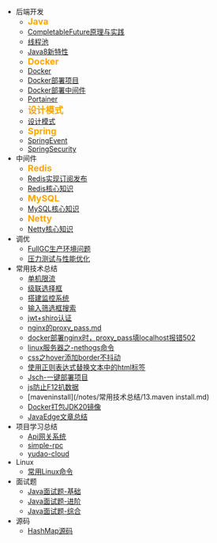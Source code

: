 * 后端开发
  * <div style="font-weight: bold;font-size: 18px;color: orange">Java</div>
  * [CompletableFuture原理与实践](/notes/后端开发/Java/多线程/CompletableFuture原理与实践/CompletableFuture原理与实践.md)
  * [线程池](/notes/后端开发/Java/多线程/线程池/线程池.md)
  * [Java8新特性](/notes/后端开发/Java/java新特性/Java8新特性.md)
  * <div style="font-weight: bold;font-size: 18px;color: orange">Docker</div>
  * [Docker](/notes/后端开发/Docker/Docker/Docker.md)
  * [Docker部署项目](/notes/后端开发/Docker/Docker部署项目/Docker部署项目.md)
  * [Docker部署中间件](/notes/后端开发/Docker/安装虚拟机+docker部署中间件/安装虚拟机+docker部署中间件.md)
  * [Portainer](/notes/后端开发/Docker/Portainer/Portainer.md)
  * <div style="font-weight: bold;font-size: 18px;color: orange">设计模式</div>
  * [设计模式](/notes/后端开发/设计模式/设计模式.md)
  * <div style="font-weight: bold;font-size: 18px;color: orange">Spring</div>
  * [SpringEvent](/notes/后端开发/Spring/SpringEvent/SpringEvent.md)
  <!-- * <div style="font-weight: bold;font-size: 18px;color: orange"></div> -->
  * [SpringSecurity](/notes/后端开发/SpringSecurity/SpringSecurity.md)
* 中间件
  * <div style="font-weight: bold;font-size: 18px;color: orange">Redis</div>
  * [Redis实现订阅发布](/notes/后端开发/Redis/Redis实现订阅发布/Redis实现订阅发布.md)
  * [Redis核心知识](/notes/后端开发/Redis/Redis核心知识/Redis核心知识.md)
  * <div style="font-weight: bold;font-size: 18px;color: orange">MySQL</div>
  * [MySQL核心知识](/notes/后端开发/MySQL/MySQL.md)
  * <div style="font-weight: bold;font-size: 18px;color: orange">Netty</div>
  * [Netty核心知识](/notes/后端开发/Netty/Netty.md)
* 调优
  * [FullGC生产环境问题](/notes/生产环境问题/FullGC生产环境问题/FullGC生产环境问题.md)
  * [压力测试与性能优化](/notes/后端开发/压测与性能优化/压测与性能优化.md)
* 常用技术总结
  * [单机限流](/notes/常用技术总结/1.单机限流.md)
  * [级联选择框](/notes/常用技术总结/2.级联选择框.md)
  * [搭建监控系统](/notes/常用技术总结/3.搭建监控系统.md)
  * [输入筛选框搜索](/notes/常用技术总结/4.输入筛选框搜索.md)
  * [jwt+shiro认证](/notes/常用技术总结/5.jwt+shiro认证.md)
  * [nginx的proxy_pass.md](/notes/常用技术总结/6.nginx的proxy_pass)
  * [docker部署nginx时，proxy_pass填localhost报错502](/notes/常用技术总结/7.docker部署nginx时，proxy_pass填localhost报错502.md)
  * [linux服务器之-nethogs命令](/notes/常用技术总结/8.linux服务器之-nethogs命令.md)
  * [css之hover添加border不抖动](/notes/常用技术总结/9.css之hover添加border不抖动.md)
  * [使用正则表达式替换文本中的html标签](/notes/常用技术总结/10.使用正则表达式替换文本中的html标签.md)
  * [Jsch-一键部署项目](/notes/常用技术总结/11.Jsch-一键部署项目.md)
  * [js防止F12扒数据](/notes/常用技术总结/12.js防止F12扒数据.md)
  * [maveninstall](/notes/常用技术总结/13.maven install.md)
  * [Docker打包JDK20镜像](/notes/常用技术总结/14.Docker打包JDK20镜像.md)
  * [JavaEdge文章总结](/notes/常用技术总结/15.JavaEdge文章总结.md)
* 项目学习总结
  * [Api网关系统](/notes/项目学习总结/Api网关系统/Api网关.md)
  * [simple-rpc](/notes/项目学习总结/simple-rpc和科研平台/simple-rpc项目总结.md)
  * [yudao-cloud](/notes/项目学习总结/yudao-cloud/yudao-cloud.md)
* Linux
  * [常用Linux命令](/notes/后端开发/Linux/常用Linux命令/常用Linux命令.md) 
* 面试题
  * [Java面试题-基础](/notes/面试题/Java面试题-基础.md)
  * [Java面试题-进阶](/notes/面试题/Java面试题-进阶.md)
  * [Java面试题-综合](/notes/面试题/自己整理面试题.md)
* 源码
  * [HashMap源码](/notes/后端开发/Java/jdk源码/HashMap详解.md)